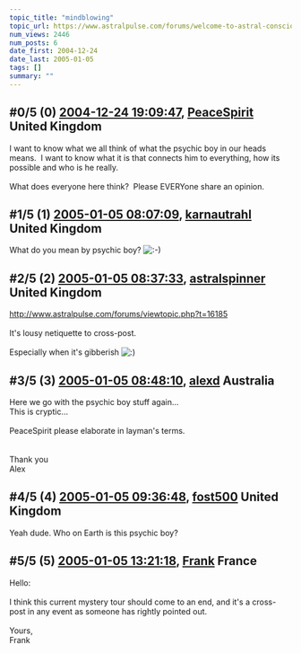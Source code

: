 ```yaml
---
topic_title: "mindblowing"
topic_url: https://www.astralpulse.com/forums/welcome-to-astral-consciousness!/mindblowing
num_views: 2446
num_posts: 6
date_first: 2004-12-24
date_last: 2005-01-05
tags: []
summary: ""
---
```


## \#0/5 (0) [2004-12-24 19:09:47](https://www.astralpulse.com/forums/index.php?msg=139583), [PeaceSpirit](https://www.astralpulse.com/forums/profile/?u=892) United Kingdom ##
<section>
I want to know what we all think of what the psychic boy in our heads means.  I want to know what it is that connects him to everything, how its possible and who is he really.
<br>
<br>
What does everyone here think?  Please EVERYone share an opinion.
</section>

## \#1/5 (1) [2005-01-05 08:07:09](https://www.astralpulse.com/forums/index.php?msg=141254), [karnautrahl](https://www.astralpulse.com/forums/profile/?u=5663) United Kingdom ##
<section>
What do you mean by psychic boy?
<img alt=":-)" class="smiley" src="https://www.astralpulse.com/forums/Smileys/fugue/smiley.png" title="Smiley"/>
</section>

## \#2/5 (2) [2005-01-05 08:37:33](https://www.astralpulse.com/forums/index.php?msg=141264), [astralspinner](https://www.astralpulse.com/forums/profile/?u=888) United Kingdom ##
<section>
<a class="bbc_link" href="http://www.astralpulse.com/forums/viewtopic.php?t=16185" rel="noopener" target="_blank">
 http://www.astralpulse.com/forums/viewtopic.php?t=16185
</a>
<br>
<br>
It's lousy netiquette to cross-post.
<br>
<br>
Especially when it's gibberish
<img alt=":)" class="smiley" src="https://www.astralpulse.com/forums/Smileys/fugue/smiley.png" title="Smiley"/>
</section>

## \#3/5 (3) [2005-01-05 08:48:10](https://www.astralpulse.com/forums/index.php?msg=141271), [alexd](https://www.astralpulse.com/forums/profile/?u=4455) Australia ##
<section>
Here we go with the psychic boy stuff again...
<br>
This is cryptic...
<br>
<br>
PeaceSpirit please elaborate in layman's terms.
<br>
<br>
<br>
Thank you
<br>
Alex
</section>

## \#4/5 (4) [2005-01-05 09:36:48](https://www.astralpulse.com/forums/index.php?msg=141285), [fost500](https://www.astralpulse.com/forums/profile/?u=6764) United Kingdom ##
<section>
Yeah dude. Who on Earth is this psychic boy?
</section>

## \#5/5 (5) [2005-01-05 13:21:18](https://www.astralpulse.com/forums/index.php?msg=141307), [Frank](https://www.astralpulse.com/forums/profile/?u=359) France ##
<section>
Hello:
<br>
<br>
I think this current mystery tour should come to an end, and it's a cross-post in any event as someone has rightly pointed out.
<br>
<br>
Yours,
<br>
Frank
</section>